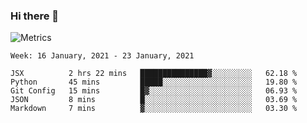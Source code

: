 ### Hi there 👋

![Metrics](https://github.com/radoapx/radoapx/blob/main/github-metrics.svg)

<!--START_SECTION:waka-->
```text
Week: 16 January, 2021 - 23 January, 2021

JSX          2 hrs 22 mins   ███████████████▓░░░░░░░░░   62.18 % 
Python       45 mins         █████░░░░░░░░░░░░░░░░░░░░   19.80 % 
Git Config   15 mins         █▓░░░░░░░░░░░░░░░░░░░░░░░   06.93 % 
JSON         8 mins          █░░░░░░░░░░░░░░░░░░░░░░░░   03.69 % 
Markdown     7 mins          ▓░░░░░░░░░░░░░░░░░░░░░░░░   03.30 % 
```
<!--END_SECTION:waka-->

<!--
**radoapx/radoapx** is a ✨ _special_ ✨ repository because its `README.md` (this file) appears on your GitHub profile.

Here are some ideas to get you started:

- 🔭 I’m currently working on ...
- 🌱 I’m currently learning ...
- 👯 I’m looking to collaborate on ...
- 🤔 I’m looking for help with ...
- 💬 Ask me about ...
- 📫 How to reach me: ...
- 😄 Pronouns: ...
- ⚡ Fun fact: ...
-->

